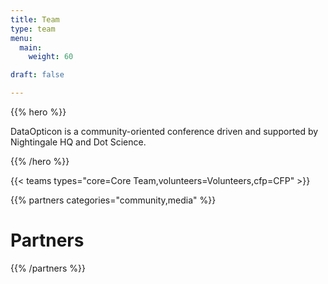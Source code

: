 ```yaml
---
title: Team
type: team
menu:
  main:
    weight: 60

draft: false

---
```


{{% hero %}}

DataOpticon is a community-oriented conference driven and supported by Nightingale HQ and Dot Science.

{{% /hero %}}

<!-- ... -->

{{< teams types="core=Core Team,volunteers=Volunteers,cfp=CFP" >}}

<!-- ... -->

{{% partners categories="community,media" %}}
# Partners
{{% /partners %}}